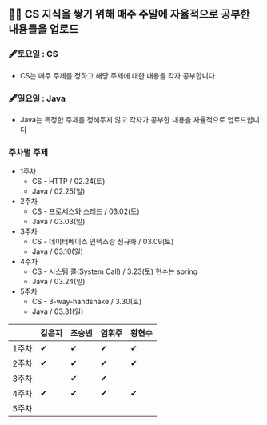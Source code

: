 
## 🏄‍♂️ CS 지식을 쌓기 위해 매주 주말에 자율적으로 공부한 내용들을 업로드
### 🖋토요일 : CS
- CS는 매주 주제를 정하고 해당 주제에 대한 내용을 각자 공부합니다
### 🖋일요일 : Java
- Java는 특정한 주제를 정해두지 않고 각자가 공부한 내용을 자율적으로 업로드합니다

### 주차별 주제
- 1주차
  - CS - HTTP / 02.24(토)
  - Java / 02.25(일)
- 2주차
  - CS - 프로세스와 스레드 / 03.02(토)
  - Java / 03.03(일)
- 3주차
  - CS - 데이터베이스 인덱스랑 정규화 / 03.09(토)
  - Java / 03.10(일)
- 4주차
  - CS - 시스템 콜(System Call) / 3.23(토) 현수는 spring 
  - Java / 03.24(일)
- 5주차
  - CS - 3-way-handshake / 3.30(토) 
  - Java / 03.31(일)
  
||김은지|조승빈|염휘주|황현수|
|---|---|---|---|---|
|1주차 |✔|✔|✔|✔|
|2주차 |✔|✔|✔|✔|
|3주차 | |✔|✔| |
|4주차 |✔|✔|✔|✔|
|5주차 | | | | |

